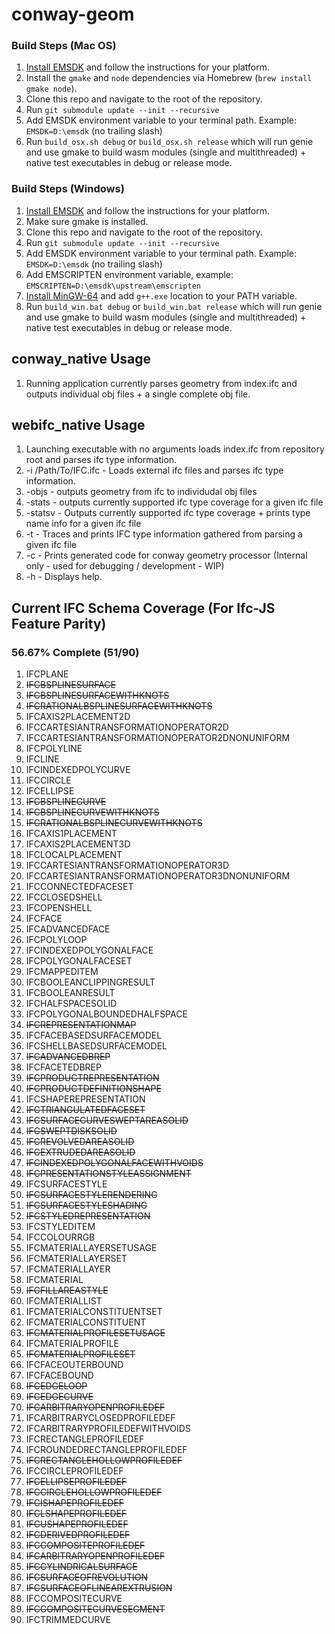 # conway-geom

### Build Steps (Mac OS)

1. [Install EMSDK](https://github.com/emscripten-core/emsdk) and follow the instructions for your platform. 
2. Install the `gmake` and `node` dependencies via Homebrew (```brew install gmake node```).
3. Clone this repo and navigate to the root of the repository.
4. Run ```git submodule update --init --recursive```
5. Add EMSDK environment variable to your terminal path. Example: ```EMSDK=D:\emsdk``` (no trailing slash)
6. Run ```build_osx.sh debug``` or ```build_osx.sh release``` which will run genie and use gmake to build wasm modules (single and multithreaded) + native test executables in debug or release mode.

### Build Steps (Windows)
1. [Install EMSDK](https://github.com/emscripten-core/emsdk) and follow the instructions for your platform. 
2. Make sure gmake is installed. 
3. Clone this repo and navigate to the root of the repository.
4. Run ```git submodule update --init --recursive```
5. Add EMSDK environment variable to your terminal path. Example: ```EMSDK=D:\emsdk``` (no trailing slash)
6. Add EMSCRIPTEN environment variable, example: ```EMSCRIPTEN=D:\emsdk\upstream\emscripten```
7. [Install MinGW-64](https://github.com/msys2/msys2-installer/releases/download/2022-06-03/msys2-x86_64-20220603.exe) and add ```g++.exe``` location to your PATH variable. 
8. Run ```build_win.bat debug``` or ```build_win.bat release``` which will run genie and use gmake to build wasm modules (single and multithreaded) + native test executables in debug or release mode.

## conway_native Usage
1. Running application currently parses geometry from index.ifc and outputs individual obj files + a single complete obj file. 

## webifc_native Usage
1. Launching executable with no arguments loads index.ifc from repository root and parses ifc type information.
2. -i /Path/To/IFC.ifc - Loads external ifc files and parses ifc type information.
3. -objs - outputs geometry from ifc to individudal obj files
4. -stats - outputs currently supported ifc type coverage for a given ifc file
5. -statsv - Outputs currently supported ifc type coverage + prints type name info for a given ifc file
6. -t - Traces and prints IFC type information gathered from parsing a given ifc file
7. -c - Prints generated code for conway geometry processor (Internal only - used for debugging / development - WIP)
8. -h - Displays help.

## Current IFC Schema Coverage (For Ifc-JS Feature Parity)
### 56.67% Complete (51/90)

1.  IFCPLANE
2.  ~~IFCBSPLINESURFACE~~
3.  ~~IFCBSPLINESURFACEWITHKNOTS~~
4.  ~~IFCRATIONALBSPLINESURFACEWITHKNOTS~~
5.  IFCAXIS2PLACEMENT2D
6.  IFCCARTESIANTRANSFORMATIONOPERATOR2D
7.  IFCCARTESIANTRANSFORMATIONOPERATOR2DNONUNIFORM
8.  IFCPOLYLINE
9.  IFCLINE
10. IFCINDEXEDPOLYCURVE
11. IFCCIRCLE
12. IFCELLIPSE
13. ~~IFCBSPLINECURVE~~
14. ~~IFCBSPLINECURVEWITHKNOTS~~
15. ~~IFCRATIONALBSPLINECURVEWITHKNOTS~~
16. IFCAXIS1PLACEMENT
17. IFCAXIS2PLACEMENT3D
18. IFCLOCALPLACEMENT
19. IFCCARTESIANTRANSFORMATIONOPERATOR3D
20. IFCCARTESIANTRANSFORMATIONOPERATOR3DNONUNIFORM
21. IFCCONNECTEDFACESET
22. IFCCLOSEDSHELL
23. IFCOPENSHELL
24. IFCFACE
25. IFCADVANCEDFACE
26. IFCPOLYLOOP
27. IFCINDEXEDPOLYGONALFACE
28. IFCPOLYGONALFACESET
29. IFCMAPPEDITEM
30. IFCBOOLEANCLIPPINGRESULT
31. IFCBOOLEANRESULT
32. IFCHALFSPACESOLID
33. IFCPOLYGONALBOUNDEDHALFSPACE
34. ~~IFCREPRESENTATIONMAP~~
35. IFCFACEBASEDSURFACEMODEL
36. IFCSHELLBASEDSURFACEMODEL
37. ~~IFCADVANCEDBREP~~
38. IFCFACETEDBREP
39. ~~IFCPRODUCTREPRESENTATION~~
40. ~~IFCPRODUCTDEFINITIONSHAPE~~
41. IFCSHAPEREPRESENTATION
42. ~~IFCTRIANGULATEDFACESET~~
43. ~~IFCSURFACECURVESWEPTAREASOLID~~
44. ~~IFCSWEPTDISKSOLID~~
45. ~~IFCREVOLVEDAREASOLID~~
46. ~~IFCEXTRUDEDAREASOLID~~
47. ~~IFCINDEXEDPOLYGONALFACEWITHVOIDS~~
48. ~~IFCPRESENTATIONSTYLEASSIGNMENT~~
49. IFCSURFACESTYLE
50. ~~IFCSURFACESTYLERENDERING~~
51. ~~IFCSURFACESTYLESHADING~~
52. ~~IFCSTYLEDREPRESENTATION~~
53. IFCSTYLEDITEM
54. IFCCOLOURRGB
55. IFCMATERIALLAYERSETUSAGE
56. IFCMATERIALLAYERSET
57. IFCMATERIALLAYER
58. IFCMATERIAL
59. ~~IFCFILLAREASTYLE~~
60. IFCMATERIALLIST
61. IFCMATERIALCONSTITUENTSET
62. IFCMATERIALCONSTITUENT
63. ~~IFCMATERIALPROFILESETUSAGE~~
64. IFCMATERIALPROFILE
65. ~~IFCMATERIALPROFILESET~~
66. IFCFACEOUTERBOUND
67. IFCFACEBOUND
68. ~~IFCEDGELOOP~~
69. ~~IFCEDGECURVE~~
70. ~~IFCARBITRARYOPENPROFILEDEF~~
71. IFCARBITRARYCLOSEDPROFILEDEF
72. IFCARBITRARYPROFILEDEFWITHVOIDS
73. IFCRECTANGLEPROFILEDEF
74. IFCROUNDEDRECTANGLEPROFILEDEF
75. ~~IFCRECTANGLEHOLLOWPROFILEDEF~~
76. IFCCIRCLEPROFILEDEF
77. ~~IFCELLIPSEPROFILEDEF~~
78. ~~IFCCIRCLEHOLLOWPROFILEDEF~~
79. ~~IFCISHAPEPROFILEDEF~~
80. ~~IFCLSHAPEPROFILEDEF~~
81. ~~IFCUSHAPEPROFILEDEF~~
82. ~~IFCDERIVEDPROFILEDEF~~
83. ~~IFCCOMPOSITEPROFILEDEF~~
84. ~~IFCARBITRARYOPENPROFILEDEF~~
85. ~~IFCCYLINDRICALSURFACE~~
86. ~~IFCSURFACEOFREVOLUTION~~
87. ~~IFCSURFACEOFLINEAREXTRUSION~~
88. IFCCOMPOSITECURVE
89. ~~IFCCOMPOSITECURVESEGMENT~~
90. IFCTRIMMEDCURVE
